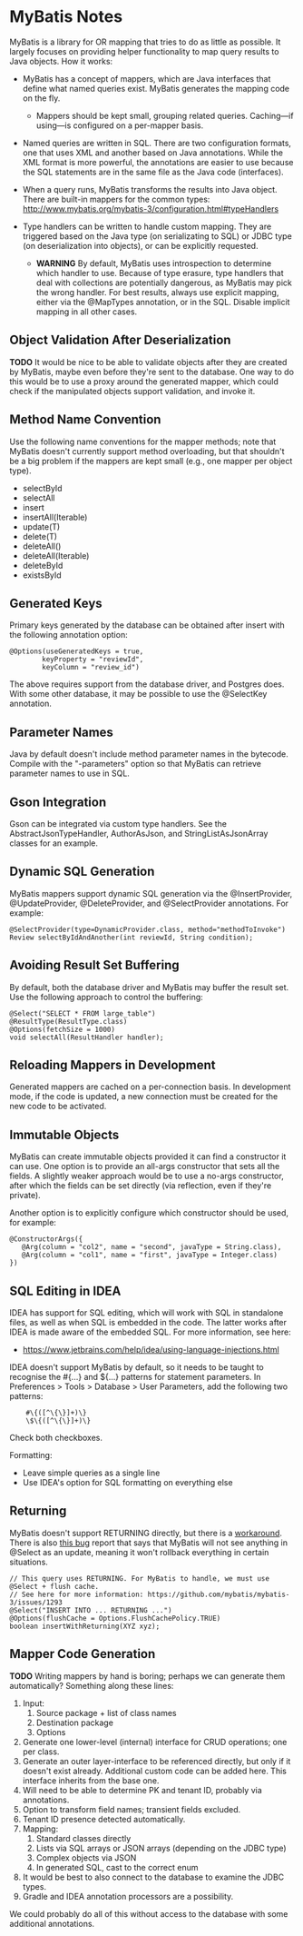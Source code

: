 # MyBatis Notes

MyBatis is a library for OR mapping that tries to do as little as possible. It largely focuses on providing helper functionality to map query results to Java objects. How it works:

* MyBatis has a concept of mappers, which are Java interfaces that define what named queries exist. MyBatis generates the mapping code on the fly.

   * Mappers should be kept small, grouping related queries. Caching—if using—is configured 
   on a per-mapper basis.

* Named queries are written in SQL. There are two configuration formats, one that uses XML and another based on Java annotations. While the XML format is more powerful, the annotations are easier to use because the SQL statements are in the same file as the Java code (interfaces).

* When a query runs, MyBatis transforms the results into Java object. There are built-in mappers for the common types: http://www.mybatis.org/mybatis-3/configuration.html#typeHandlers 

* Type handlers can be written to handle custom mapping. They are triggered based on the Java type (on serializating to SQL) or JDBC type (on deserialization into objects), or can be explicitly requested.

   * **WARNING** By default, MyBatis uses introspection to determine which handler to use. Because of type erasure, type handlers that deal with collections are potentially dangerous, as MyBatis may pick the wrong handler. For best results, always use explicit mapping, either via the @MapTypes annotation, or in the SQL. Disable implicit mapping in all other cases.

## Object Validation After Deserialization

**TODO** It would be nice to be able to validate objects after they are created by MyBatis, maybe even before they're sent to the database. One way to do this would be to use a proxy around the generated mapper, which could check if the manipulated objects support validation, and invoke it.

## Method Name Convention

Use the following name conventions for the mapper methods; note that MyBatis doesn't currently support method overloading, but that shouldn't be a big problem if the mappers are kept small (e.g., one mapper per object type).

* selectById
* selectAll
* insert
* insertAll(Iterable<T>)
* update(T)
* delete(T)
* deleteAll()
* deleteAll(Iterable<T>)
* deleteById
* existsById

## Generated Keys

Primary keys generated by the database can be obtained after insert with the following annotation option:

```
@Options(useGeneratedKeys = true,
        keyProperty = "reviewId",
        keyColumn = "review_id")
```        

The above requires support from the database driver, and Postgres does. With some other database, it may be possible to use the @SelectKey annotation.
 
## Parameter Names

Java by default doesn't include method parameter names in the bytecode. Compile with the "-parameters" option so that MyBatis can retrieve parameter names to use in SQL.

## Gson Integration

Gson can be integrated via custom type handlers. See the AbstractJsonTypeHandler, AuthorAsJson, and StringListAsJsonArray classes for an example.

## Dynamic SQL Generation

MyBatis mappers support dynamic SQL generation via the @InsertProvider, @UpdateProvider, @DeleteProvider, and @SelectProvider annotations. For example:

```
@SelectProvider(type=DynamicProvider.class, method="methodToInvoke")
Review selectByIdAndAnother(int reviewId, String condition);
```

## Avoiding Result Set Buffering

By default, both the database driver and MyBatis may buffer the result set. Use the following approach to control the buffering:

```
@Select("SELECT * FROM large_table")
@ResultType(ResultType.class)
@Options(fetchSize = 1000)
void selectAll(ResultHandler handler);
```

## Reloading Mappers in Development

Generated mappers are cached on a per-connection basis. In development mode, if the code is updated, a new connection must be created for the new code to be activated.

## Immutable Objects

MyBatis can create immutable objects provided it can find a constructor it can use. One option is to provide an all-args constructor that sets all the fields. A slightly weaker approach would be to use a no-args constructor, after which the fields can be set directly (via reflection, even if they're private).

Another option is to explicitly configure which constructor should be used, for example:

```
@ConstructorArgs({
   @Arg(column = "col2", name = "second", javaType = String.class),
   @Arg(column = "col1", name = "first", javaType = Integer.class)
})
```

## SQL Editing in IDEA

IDEA has support for SQL editing, which will work with SQL in standalone files, as well as when SQL is embedded in the code. The latter works after IDEA is made aware of the embedded SQL. For more information, see here:

* https://www.jetbrains.com/help/idea/using-language-injections.html 

IDEA doesn't support MyBatis by default, so it needs to be taught to recognise the #{...} and ${...} patterns for statement parameters. In Preferences > Tools > Database > User Parameters, add the following two patterns:

```
    #\{([^\{\}]+)\}
    \$\{([^\{\}]+)\}
```
    
Check both checkboxes.

Formatting:
* Leave simple queries as a single line
* Use IDEA's option for SQL formatting on everything else

## Returning

MyBatis doesn't support RETURNING directly, but there is a [workaround](https://github.com/mybatis/mybatis-3/issues/1293). There is also [this bug](https://github.com/mybatis/mybatis-3/issues/2156) report that says that MyBatis will not see anything in @Select as an update, meaning it won't rollback everything in certain situations.

```
// This query uses RETURNING. For MyBatis to handle, we must use @Select + flush cache.
// See here for more information: https://github.com/mybatis/mybatis-3/issues/1293
@Select("INSERT INTO ... RETURNING ...")
@Options(flushCache = Options.FlushCachePolicy.TRUE)
boolean insertWithReturning(XYZ xyz);
```

## Mapper Code Generation

**TODO** Writing mappers by hand is boring; perhaps we can generate them automatically? Something along these lines:

1. Input:
   1. Source package + list of class names
   2. Destination package
   3. Options
2. Generate one lower-level (internal) interface for CRUD operations; one per class.
3. Generate an outer layer-interface to be referenced directly, but only if it doesn't exist already. Additional custom code can be added here. This interface inherits from the base one.
4. Will need to be able to determine PK and tenant ID, probably via annotations.
5. Option to transform field names; transient fields excluded.
6. Tenant ID presence detected automatically.
7. Mapping:
   1. Standard classes directly
   2. Lists via SQL arrays or JSON arrays (depending on the JDBC type)
   3. Complex objects via JSON
   4. In generated SQL, cast to the correct enum
8. It would be best to also connect to the database to examine the JDBC types.
9. Gradle and IDEA annotation processors are a possibility.

We could probably do all of this without access to the database with some additional annotations.